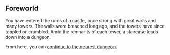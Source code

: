 ## Foreworld

You have entered the ruins of a castle, once strong with great walls and many towers. The walls were breached long ago, and the towers have since toppled or crumbled. Amid the remnants of each tower, a staircase leads down into a dungeon.

From here, you can [continue to the nearest dungeon](chapters/01/ground-rules.md).
